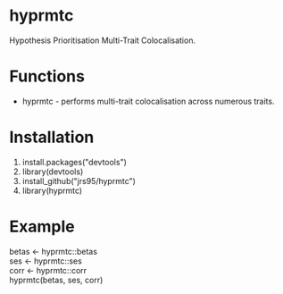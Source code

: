 # hyprmtc
Hypothesis Prioritisation Multi-Trait Colocalisation.

# Functions
* hyprmtc - performs multi-trait colocalisation across numerous traits.  

# Installation
1. install.packages("devtools")
2. library(devtools) 
3. install_github("jrs95/hyprmtc")
4. library(hyprmtc)

# Example
betas <- hyprmtc::betas   
ses <- hyprmtc::ses  
corr <- hyprmtc::corr   
hyprmtc(betas, ses, corr)  
